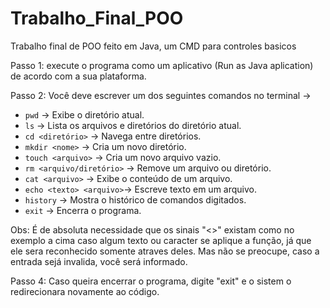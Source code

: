 # Trabalho_Final_POO
Trabalho final de POO feito em Java, um CMD para controles basicos

Passo 1: execute o programa como um aplicativo (Run as Java aplication) de acordo com a sua plataforma.

Passo 2: Você deve escrever um dos seguintes comandos no terminal ->

* `pwd` → Exibe o diretório atual. 
* `ls` → Lista os arquivos e diretórios do diretório atual. 
* `cd <diretório>` → Navega entre diretórios. 
* `mkdir <nome>` → Cria um novo diretório. 
* `touch <arquivo>` → Cria um novo arquivo vazio. 
* `rm <arquivo/diretório>` → Remove um arquivo ou diretório. 
* `cat <arquivo>` → Exibe o conteúdo de um arquivo. 
* `echo <texto> <arquivo>`→ Escreve texto em um arquivo. 
* `history` → Mostra o histórico de comandos digitados. 
* `exit` → Encerra o programa. 

Obs: É de absoluta necessidade que os sinais "<>" existam como no exemplo a cima caso algum texto ou caracter se aplique a função, já que ele sera reconhecido somente atraves deles.
Mas não se preocupe, caso a entrada sejá invalida, você será informado.

Passo 4: Caso queira encerrar o programa, digite "exit" e o sistem o redirecionara novamente ao código.
